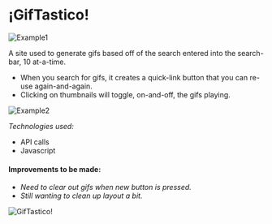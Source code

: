 # ¡GifTastico!


![Example1](https://jonmeidell.github.io/GifTastic/assets/images/example1.PNG)

A site used to generate gifs based off of the search entered into the search-bar, 10 at-a-time.
  * When you search for gifs, it creates a quick-link button that you can re-use again-and-again.
  * Clicking on thumbnails will toggle, on-and-off, the gifs playing.

![Example2](https://jonmeidell.github.io/GifTastic/assets/images/example2.PNG)

_Technologies used:_
  * API calls
  * Javascript

#### Improvements to be made:
  * _Need to clear out gifs when new button is pressed._
  * _Still wanting to clean up layout a bit._
      
![GifTastico!](https://jonmeidell.github.io/GifTastic/assets/images/readme.gif)

